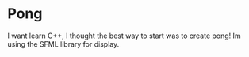 # Pong

I want learn C++, I thought the best way to start was to create pong! Im using the SFML library for display.
